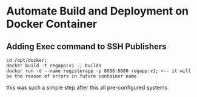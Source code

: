 # Automate Build and Deployment on Docker Container

## Adding Exec command to SSH Publishers

```
cd /opt/docker; 
docker build -t regapp:v1 .; builds
docker run -d --name registerapp -p 8088:8080 regapp:v1; <-- it will be the reason of errors in future container name
```

this was such a simple step after this all pre-configured systems